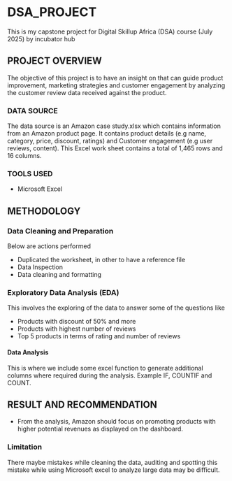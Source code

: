 # DSA_PROJECT
This is my capstone project for Digital Skillup Africa (DSA) course (July 2025) by incubator hub

## PROJECT OVERVIEW
The objective of this project is to have an insight on that can guide product improvement, marketing strategies and customer engagement by analyzing the customer review data received against the product. 

### DATA SOURCE
The data source is an Amazon case study.xlsx which contains information from an Amazon product page. It contains product details (e.g name, category, price, discount, ratings) and Customer engagement (e.g user reviews, content). This Excel work sheet contains a total of 1,465 rows and 16 columns.

### TOOLS USED
- Microsoft Excel

## METHODOLOGY
### Data Cleaning and Preparation
Below are actions performed
-	Duplicated the worksheet, in other to have a reference file
-	Data Inspection 
-	Data cleaning and formatting

### Exploratory Data Analysis (EDA)
This involves the exploring of the data to answer some of the questions like
-	Products with discount of 50% and more
-	Products with highest number of reviews
-	Top 5 products in terms of rating and number of reviews

#### Data Analysis
This is where we include some excel function to generate additional columns where required during the analysis. Example IF, COUNTIF and COUNT.

## RESULT AND RECOMMENDATION
-	From the analysis, Amazon should focus on promoting products with higher potential revenues as displayed on the dashboard.

### Limitation
There maybe mistakes while cleaning the data, auditing and spotting this mistake while using Microsoft excel to analyze large data may be difficult. 


